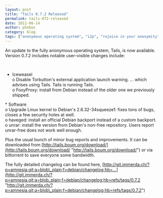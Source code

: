 ```yaml
---
layout: post
title: "Tails 0.7.2 Released"
permalink: tails-072-released
date: 2011-06-14
author: phobos
category: blog
tags: ["anonymous operating system", "i2p", "rejoice in your anonymity", "tails", "tor"]
---
```


An update to the fully anonymous operating system, Tails, is now available. Version 0.7.2 includes notable user-visible changes include:

<cite><br>
 * Iceweasel<br>
          o Disable Torbutton's external application launch warning. ... which advises using Tails. Tails is running Tails.<br>
          o FoxyProxy: install from Debian instead of the older one we previously shipped.</cite>

\* Software  
 o Upgrade Linux kernel to Debian's 2.6.32-34squeeze1: fixes tons of bugs, closes a few security holes at well.  
 o haveged: install an official Debian backport instead of a custom backport.  
 o unrar: install the version from Debian's non-free repository. Users report unrar-free does not work well enough.

Plus the usual bunch of minor bug reports and improvements. It can be downloaded from [http://tails.boum.org/download/](http://tails.boum.org/download/ "http://tails.boum.org/download/") or via bittorrent to save everyone some bandwidth.

The fully detailed changelog can be found here, [http://git.immerda.ch/?p=amnesia.git;a=blob\_plain;f=debian/changelog;hb=...](http://git.immerda.ch/?p=amnesia.git;a=blob_plain;f=debian/changelog;hb=refs/tags/0.7.2 "http://git.immerda.ch/?p=amnesia.git;a=blob\_plain;f=debian/changelog;hb=refs/tags/0.7.2")

